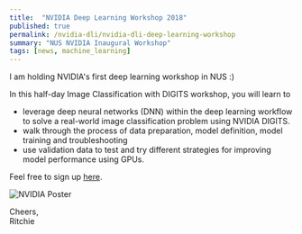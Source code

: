 ```yaml
---
title:  "NVIDIA Deep Learning Workshop 2018"
published: true
permalink: /nvidia-dli/nvidia-dli-deep-learning-workshop
summary: "NUS NVIDIA Inaugural Workshop"
tags: [news, machine_learning]
---
```


I am holding NVIDIA's first deep learning workshop in NUS :)

In this half-day Image Classification with DIGITS workshop, you will learn to
- leverage deep neural networks (DNN) within the deep learning workflow to solve a real-world image classification problem using NVIDIA DIGITS.
- walk through the process of data preparation, model definition, model training and troubleshooting
- use validation data to test and try different strategies for improving model performance using GPUs.

Feel free to sign up [here](https://www.eventbrite.sg/e/teaching-you-to-solve-problems-with-deep-learning-by-nvidia-tickets-45464548689).

![NVIDIA Poster](https://scontent-sit4-1.xx.fbcdn.net/v/t1.0-9/31301576_1895254373882033_4742497653213755937_n.jpg?_nc_cat=0&oh=470d5402c4531357ebacd8fbf0bc96d6&oe=5B507B74)

Cheers,
<br />Ritchie